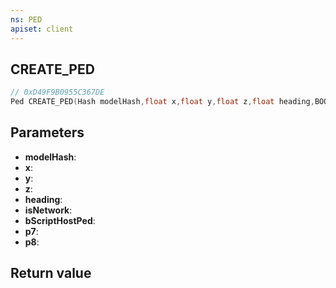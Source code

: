 ```yaml
---
ns: PED
apiset: client
---
```

## CREATE_PED

```c
// 0xD49F9B0955C367DE
Ped CREATE_PED(Hash modelHash,float x,float y,float z,float heading,BOOL isNetwork,BOOL bScriptHostPed,BOOL p7,BOOL p8);
```


## Parameters
* **modelHash**:
* **x**:
* **y**:
* **z**:
* **heading**:
* **isNetwork**:
* **bScriptHostPed**:
* **p7**:
* **p8**:

## Return value